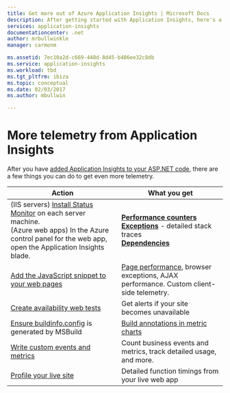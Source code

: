 ```yaml
---
title: Get more out of Azure Application Insights | Microsoft Docs
description: After getting started with Application Insights, here's a summary of the features you can explore.
services: application-insights
documentationcenter: .net
author: mrbullwinkle
manager: carmonm

ms.assetid: 7ec10a2d-c669-448d-8d45-b486ee32c8db
ms.service: application-insights
ms.workload: tbd
ms.tgt_pltfrm: ibiza
ms.topic: conceptual
ms.date: 02/03/2017
ms.author: mbullwin

---
```

# More telemetry from Application Insights
After you have [added Application Insights to your ASP.NET code](../../azure-monitor/app/asp-net.md), there are a few things you can do to get even more telemetry. 

| Action | What you get|
|---|---|
|(IIS servers) [Install Status Monitor](https://go.microsoft.com/fwlink/?LinkId=506648) on each server machine.<br/>(Azure web apps) In the Azure control panel for the web app, open the Application Insights blade.| [**Performance counters**](../../application-insights/app-insights-performance-counters.md)<br/>[**Exceptions**](asp-net-exceptions.md) - detailed stack traces<br/>[**Dependencies**](../../azure-monitor/app/asp-net-dependencies.md)|
|[Add the JavaScript snippet to your web pages](../../azure-monitor/app/javascript.md)|[Page performance](../../application-insights/app-insights-usage-overview.md), browser exceptions, AJAX performance. Custom client-side telemetry.|
|[Create availability web tests](../../azure-monitor/app/monitor-web-app-availability.md)|Get alerts if your site becomes unavailable|
|[Ensure buildinfo.config](https://msdn.microsoft.com/library/dn449058.aspx) is generated by MSBuild|[Build annotations in metric charts](https://blogs.msdn.microsoft.com/visualstudioalm/2013/11/14/implementing-deployment-markers-in-application-insights/)
|[Write custom events and metrics](../../azure-monitor/app/api-custom-events-metrics.md)|Count business events and metrics, track detailed usage, and more.|
|[Profile your live site](https://aka.ms/AIProfilerPreview)|Detailed function timings from your live web app|






